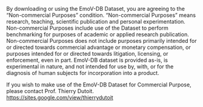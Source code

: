 By downloading or using the EmoV-DB Dataset, you are agreeing to the “Non-commercial Purposes” condition. “Non-commercial Purposes” means research, teaching, scientific publication and personal experimentation. Non-commercial Purposes include use of the Dataset to perform benchmarking for purposes of academic or applied research publication. Non-commercial Purposes does not include purposes primarily intended for or directed towards commercial advantage or monetary compensation, or purposes intended for or directed towards litigation, licensing, or enforcement, even in part. EmoV-DB dataset is provided as-is, is experimental in nature, and not intended for use by, with, or for the diagnosis of human subjects for incorporation into a product.

If you wish to make use of the EmoV-DB Dataset for Commercial Purpose, please contact Prof. Thierry Dutoit.
https://sites.google.com/view/thierrydutoit
